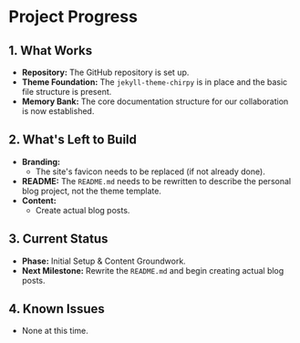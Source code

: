 # Project Progress

## 1. What Works

- **Repository:** The GitHub repository is set up.
- **Theme Foundation:** The `jekyll-theme-chirpy` is in place and the basic file structure is present.
- **Memory Bank:** The core documentation structure for our collaboration is now established.

## 2. What's Left to Build

- **Branding:**
    - The site's favicon needs to be replaced (if not already done).
- **README:** The `README.md` needs to be rewritten to describe the personal blog project, not the theme template.
- **Content:**
    - Create actual blog posts.

## 3. Current Status

- **Phase:** Initial Setup & Content Groundwork.
- **Next Milestone:** Rewrite the `README.md` and begin creating actual blog posts.

## 4. Known Issues

- None at this time.
